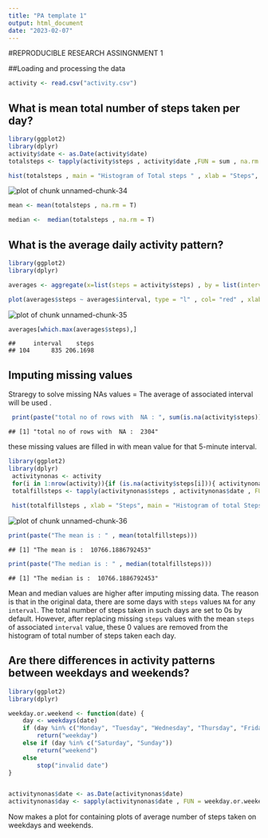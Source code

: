 ```yaml
---
title: "PA template 1"
output: html_document
date: "2023-02-07"
---
```


#REPRODUCIBLE RESEARCH ASSINGNMENT 1

##Loading and processing the data


```r
activity <- read.csv("activity.csv")
```

## What is mean total number of steps taken per day?


```r
library(ggplot2)
library(dplyr)
activity$date <- as.Date(activity$date)
totalsteps <- tapply(activity$steps , activity$date ,FUN = sum , na.rm = T )

hist(totalsteps , main = "Histogram of Total steps " , xlab = "Steps", col= "red" , ylim = c(0,30) )
```

![plot of chunk unnamed-chunk-34](figure/unnamed-chunk-34-1.png)

```r
mean <- mean(totalsteps , na.rm = T)

median <-  median(totalsteps , na.rm = T)
```

## What is the average daily activity pattern?


```r
library(ggplot2)
library(dplyr)

averages <- aggregate(x=list(steps = activity$steps) , by = list(interval = activity$interval), FUN = mean , na.rm = T )

plot(averages$steps ~ averages$interval, type = "l" , col= "red" , xlab= "5 min interval" , ylab = "Average number of Steps" , main = "Steps by Time Interval")
```

![plot of chunk unnamed-chunk-35](figure/unnamed-chunk-35-1.png)

```r
averages[which.max(averages$steps),]
```

```
##     interval    steps
## 104      835 206.1698
```

## Imputing missing values

Straregy to solve missing NAs values = The average of associated interval will be used .


```r
 print(paste("total no of rows with  NA : ", sum(is.na(activity$steps))))
```

```
## [1] "total no of rows with  NA :  2304"
```

these missing values are filled in with mean value for that 5-minute interval.


```r
library(ggplot2)
library(dplyr)
 activitynonas <- activity
 for(i in 1:nrow(activity)){if (is.na(activity$steps[i])){ activitynonas$steps[i] <- averages$steps[activitynonas$interval[i] == averages$interval]} }
 totalfillsteps <- tapply(activitynonas$steps , activitynonas$date , FUN = sum)
 
 hist(totalfillsteps , xlab = "Steps", main = "Histogram of total Steps" , col = "green" )
```

![plot of chunk unnamed-chunk-36](figure/unnamed-chunk-36-1.png)

```r
print(paste("The mean is : " , mean(totalfillsteps)))
```

```
## [1] "The mean is :  10766.1886792453"
```

```r
print(paste("The median is : " , median(totalfillsteps)))
```

```
## [1] "The median is :  10766.1886792453"
```

Mean and median values are higher after imputing missing data. The reason is that in the original data, there are some days with `steps` values `NA` for any `interval`. The total number of steps taken in such days are set to 0s by default. However, after replacing missing `steps` values with the mean `steps` of associated `interval` value, these 0 values are removed from the histogram of total number of steps taken each day.

## Are there differences in activity patterns between weekdays and weekends?


```r
library(ggplot2)
library(dplyr)

weekday.or.weekend <- function(date) {
    day <- weekdays(date)
    if (day %in% c("Monday", "Tuesday", "Wednesday", "Thursday", "Friday"))
        return("weekday")
    else if (day %in% c("Saturday", "Sunday"))
        return("weekend")
    else
        stop("invalid date")
}


activitynonas$date <- as.Date(activitynonas$date)
activitynonas$day <- sapply(activitynonas$date , FUN = weekday.or.weekend) 
```

Now makes a plot for containing plots of average number of steps taken on weekdays and weekends.


